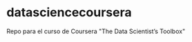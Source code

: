 datasciencecoursera
===================

Repo para el curso de Coursera "The Data Scientist’s Toolbox"
